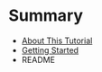 # Summary

* [About This Tutorial](about_this_tutorial.md)
* [Getting Started](getting_started.md)
* README

